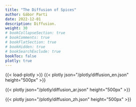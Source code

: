 ```yaml
---
title: "The Diffusion of Spices"
author: Gábor Parti
date: 2022-12-01
description: Diffusion.
weight: 30
# bookCollapseSection: true
# bookComments: true
# bookFlatSection: true
# bookHidden: true
# bookSearchExclude: true
bookToc: false
plotly: true
---
```


{{< load-plotly >}}
{{< plotly json="/plotly/diffusion_en.json" height="500px" >}}

{{< plotly json="/plotly/diffusion_ar.json" height="500px" >}}

{{< plotly json="/plotly/diffusion_zh.json" height="500px" >}}